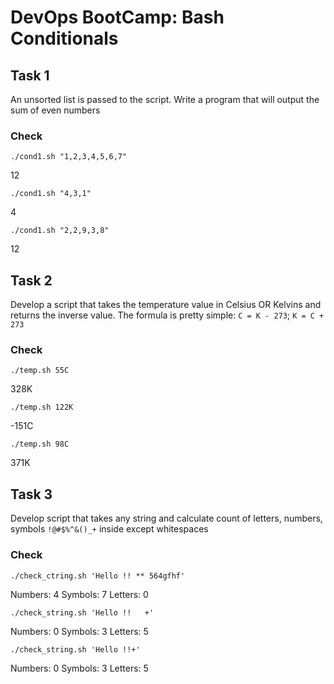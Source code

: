 # DevOps BootCamp: Bash Conditionals

## Task 1
An unsorted list is passed to the script. Write a program that will output the sum of even numbers

### Check
`./cond1.sh "1,2,3,4,5,6,7"`

12

`./cond1.sh "4,3,1"`

4

`./cond1.sh "2,2,9,3,8"`

12

## Task 2
Develop a script that takes the temperature value in Celsius OR Kelvins and returns the inverse value.
The formula is pretty simple: `C = K - 273`; `K = C + 273`

### Check

`./temp.sh 55C`

328K

`./temp.sh 122K`

-151C

`./temp.sh 98C`

371K

## Task 3
Develop script that takes any string and calculate count of letters, numbers, symbols `!@#$%^&()_+` inside except whitespaces

### Check

`./check_ctring.sh 'Hello !! ** 564gfhf'`

Numbers: 4 Symbols: 7 Letters: 0

`./check_string.sh 'Hello !!   +'`

Numbers: 0 Symbols: 3 Letters: 5

`./check_string.sh 'Hello !!+'`

Numbers: 0 Symbols: 3 Letters: 5
